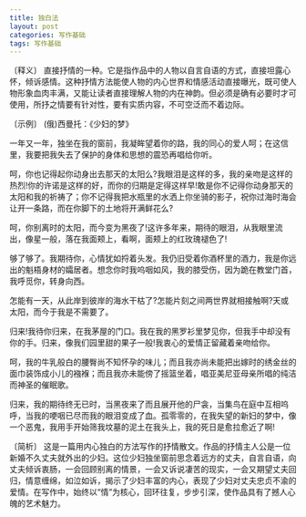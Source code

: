 ```yaml
---
title: 独白法
layout: post
categories: 写作基础
tags: 写作基础
---
```


〔释义〕 直接抒情的一种。它是指作品中的人物以自言自语的方式，直接坦露心怀，倾诉感情。这种抒情方法能使人物的内心世界和情感活动直接曝光，既可使人物形象血肉丰满，又能让读者直接理解人物的内在神韵。但必须是确有必要时才可使用，所抒之情要有针对性，要有实质内容，不可空泛而不着边际。

〔示例〕 (俄)西曼托：《少妇的梦》

一年又一年，独坐在我的窗前，我凝眸望着你的路，我的同心的爱人呵；在这信里，我要把我失去了保护的身体和思想的震恐再唱给你听。

呵，你也记得起你动身出去那天的太阳么?我眼泪是这样的多，我的亲吻是这样的热烈!你的许诺是这样的好，而你的归期是定得这样早!敢是你不记得你动身那天的太阳和我的祈祷了；你不记得我把水瓶里的水洒上你坐骑的影子，祝你过海时海会让开一条路，而在你脚下的土地将开满鲜花么?

呵，你别离时的太阳，而今变为黑夜了!这许多年来，期待的眼泪，从我眼里流出，像星一般，落在我面颊上，看啊，面颊上的红玫瑰褪色了!

够了够了。我期待你，心情犹如捋着头发。我仍旧受着你酒杯里的酒力，我是你远出的魁梧身材的孀居者。想念你时我呜咽如风，我的膝受伤，因为跪在教堂门首，我呼觅你，转身向西。

怎能有一天，从此岸到彼岸的海水干枯了?怎能片刻之间两世界就相接触啊?天或太阳，而今于我是不需要了。

归来!我待你归来，在我茅屋的门口。我在我的黑罗衫里梦见你，但我手中却没有你的手。归来，像我们园里甜的果子一般!我衷心的爱情正留藏着亲吻给你。

呵，我的牛乳般白的腰臀尚不知怀孕的味儿；而且我亦尚未能把出嫁时的绣金丝的面巾装饰成小儿的襁褓；而且我亦未能傍了摇篮坐着，唱亚美尼亚母亲所唱的纯洁而神圣的催眠歌。

归来，我的期待终无已时，当黑夜来了而且展开他的尸衾，当集鸟在庭中互相呜呼，当我的哽咽已尽而我的眼泪变成了血。孤零零的，在我失望的新妇的梦中，像一个恶鬼，我用手开始筛我坟墓的泥土在我头上，我的死日是愈拉愈近了啊!

〔简析〕 这是一篇用内心独白的方法写作的抒情散文。作品的抒情主人公是一位新婚不久丈夫就外出的少妇。这位少妇独坐窗前思念着远方的丈夫，自言自语，向丈夫倾诉衷肠，一会回顾别离的情景，一会又诉说凄苦的现实，一会又期望丈夫回归，情意缠绵，如泣如诉，揭示了少妇丰富的内心，表现了少妇对丈夫忠贞不渝的爱情。在写作中，始终以“情”为核心，回环往复，步步引深，使作品具有了撼人心魄的艺术魅力。 
